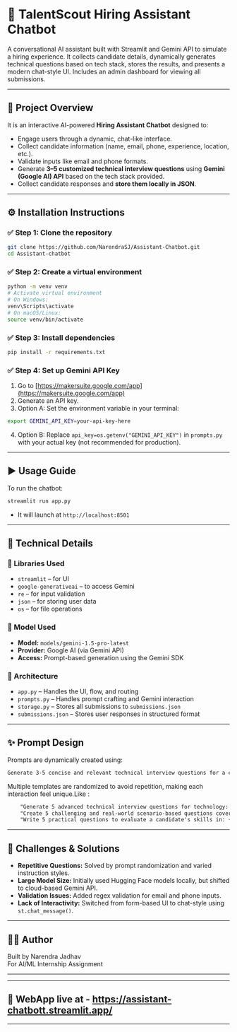 # 🤖 TalentScout Hiring Assistant Chatbot

A conversational AI assistant built with Streamlit and Gemini API to simulate a hiring experience. It collects candidate details, dynamically generates technical questions based on tech stack, stores the results, and presents a modern chat-style UI. Includes an admin dashboard for viewing all submissions.

---

## 📌 Project Overview

It is an interactive AI-powered **Hiring Assistant Chatbot** designed to:

- Engage users through a dynamic, chat-like interface.
- Collect candidate information (name, email, phone, experience, location, etc.).
- Validate inputs like email and phone formats.
- Generate **3–5 customized technical interview questions** using **Gemini (Google AI) API** based on the tech stack provided.
- Collect candidate responses and **store them locally in JSON**.

---

## ⚙️ Installation Instructions

### ✅ Step 1: Clone the repository

```bash
git clone https://github.com/NarendraSJ/Assistant-Chatbot.git
cd Assistant-chatbot
```

### ✅ Step 2: Create a virtual environment

```bash
python -m venv venv
# Activate virtual environment
# On Windows:
venv\Scripts\activate
# On macOS/Linux:
source venv/bin/activate
```

### ✅ Step 3: Install dependencies

```bash
pip install -r requirements.txt
```

### ✅ Step 4: Set up Gemini API Key

1. Go to [https://makersuite.google.com/app](https://makersuite.google.com/app)
2. Generate an API key.
3. Option A: Set the environment variable in your terminal:

```bash
export GEMINI_API_KEY=your-api-key-here
```

4. Option B: Replace `api_key=os.getenv("GEMINI_API_KEY")` in `prompts.py` with your actual key (not recommended for production).

---

## ▶️ Usage Guide

To run the chatbot:

```bash
streamlit run app.py
```

- It will launch at `http://localhost:8501`

---

## 🧠 Technical Details

### 🔧 Libraries Used

- `streamlit` – for UI
- `google-generativeai` – to access Gemini
- `re` – for input validation
- `json` – for storing user data
- `os` – for file operations

### 🤖 Model Used

- **Model:** `models/gemini-1.5-pro-latest`
- **Provider:** Google AI (via Gemini API)
- **Access:** Prompt-based generation using the Gemini SDK

### 🧱 Architecture

- `app.py` – Handles the UI, flow, and routing
- `prompts.py` – Handles prompt crafting and Gemini interaction
- `storage.py` – Stores all submissions to `submissions.json`
- `submissions.json` – Stores user responses in structured format

---

## ✨ Prompt Design

Prompts are dynamically created using:

```txt
Generate 3-5 concise and relevant technical interview questions for a candidate skilled in: Python, Django, MySQL.
```

Multiple templates are randomized to avoid repetition, making each interaction feel unique.Like :
```txt
    "Generate 5 advanced technical interview questions for technology: {}.Don't include any explanations or introductory text ,just the questions",
    "Create 5 challenging and real-world scenario-based questions covering: {}.Don't include any explanations or introductory text ,just the questions",
    "Write 5 practical questions to evaluate a candidate's skills in: {}.Don't include any explanations or introductory text ,just the questions",
```
---

## 🧗 Challenges & Solutions

- **Repetitive Questions:** Solved by prompt randomization and varied instruction styles.
- **Large Model Size:** Initially used Hugging Face models locally, but shifted to cloud-based Gemini API.
- **Validation Issues:** Added regex validation for email and phone inputs.
- **Lack of Interactivity:** Switched from form-based UI to chat-style using `st.chat_message()`.

---


## 👨‍💻 Author

Built by Narendra Jadhav  
For AI/ML Internship Assignment 

---

---

## 🚀 WebApp live at - https://assistant-chatbott.streamlit.app/

---
